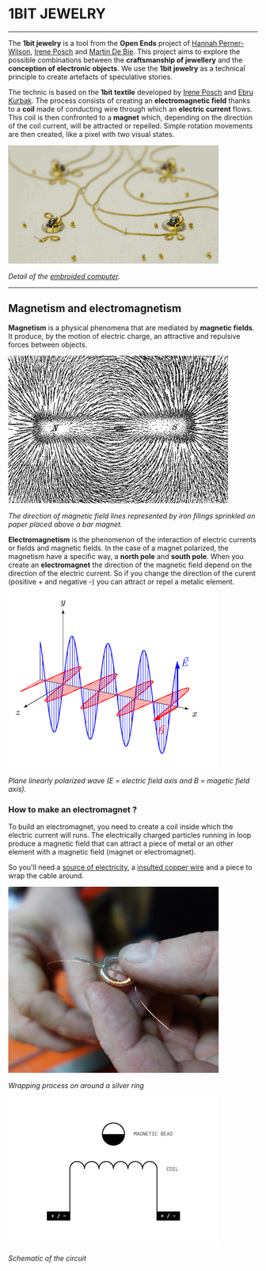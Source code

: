 # 1BIT JEWELRY

***

The **1bit jewelry** is a tool from the **Open Ends** project of [Hannah Perner-Wilson](https://www.plusea.at/?page_id=1605), [Irene Posch](http://www.ireneposch.net/) and [Martin De Bie](http://martindebie.com/). This project aims to explore the possible combinations between the **craftsmanship of jewellery** and the **conception of electronic objects**. We use the **1bit jewelry** as a technical principle to create artefacts of speculative stories.

The technic is based on the **1bit textile** developed by [Irene Posch](http://www.ireneposch.net/) and [Ebru Kurbak](https://ebrukurbak.net/). The process consists of creating an **electromagnetic field** thanks to a **coil** made of conducting wire through which an **electric current** flows. This coil is then confronted to a **magnet** which, depending on the direction of the coil current, will be attracted or repelled. Simple rotation movements are then created, like a pixel with two visual states. 

<img src=images/detail_embroidComputer.gif> 

*Detail of the [embroided computer](http://www.ireneposch.net/the-embroidered-computer/).* 

***

## Magnetism and electromagnetism

**Magnetism** is a physical phenomena that are mediated by **magnetic fields**. It produce, by the motion of electric charge, an attractive and repulsive forces between objects.

<img src=images/MagnetField.png>

*The direction of magnetic field lines represented by iron filings sprinkled on paper placed above a bar magnet.*

**Electromagnetism** is the phenomenon of the interaction of electric currents or fields and magnetic fields. In the case of a magnet polarized, the magnetism have a specific way, a **north pole** and **south pole**. When you create an **electromagnet** the direction of the magnetic field depend on the direction of the electric current. So if you change the direction of the curent (positive + and negative -) you can attract or repel a metalic element.

<img src=images/EM-Wave.gif>

*Plane linearly polarized wave (E = electric field axis and B = magetic field axis).*

### How to make an electromagnet ?

To build an electromagnet, you need to create a coil inside which the electric current will runs. The electrically charged particles running in loop produce a magnetic field that can attract a piece of metal or an other element with a magnetic field (magnet or electromagnet). 

So you'll need a [source of electricity](https://dicksondata.com/wp-content/uploads/2019/06/R007.jpg), a [insulted copper wire](https://docs.rs-online.com/817a/0900766b81292580.pdf) and a piece to wrap the cable around. 


<img src=images/coilSilver.jpg>

*Wrapping process on around a silver ring*

<img src=images/schematicCoilBead.png>

*Schematic of the circuit*

